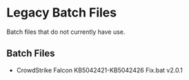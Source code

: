 # Legacy Batch Files
Batch files that do not currently have use.

## Batch Files
- CrowdStrike Falcon KB5042421-KB5042426 Fix.bat v2.0.1
